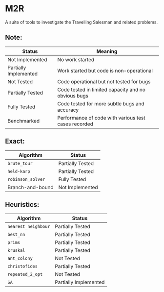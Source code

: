 # M2R

A suite of tools to investigate the Travelling Salesman and related problems.

## Note:
Status | Meaning
------ |--------
Not Implemented | No work started
Partially Implemented | Work started but code is non-operational
Not Tested | Code operational but not tested for bugs
Partially Tested | Code tested in limited capacity and no obvious bugs
Fully Tested | Code tested for more subtle bugs and accuracy
Benchmarked | Performance of code with various test cases recorded

## Exact:
Algorithm   | Status
----------- |----------
`brute_tour` | Partially Tested
`held-karp`   | Partially Tested
`robinson_solver` | Fully Tested
Branch-and-bound | Not Implemented

## Heuristics:
Algorithm   | Status
----------- |----------
`nearest_neighbour` | Partially Tested
`best_nn`   | Partially Tested
`prims` | Partially Tested
`kruskal` | Partially Tested
`ant_colony` | Not Tested
`christofides` | Partially Tested
`repeated_2_opt` | Not Tested
`SA` | Partially Implemented


